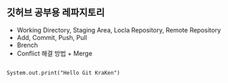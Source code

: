 ## 깃허브 공부용 레파지토리

- Working Directory, Staging Area, Locla Repository, Remote Repository
- Add, Commit, Push, Pull
- Brench
- Conflict 해결 방법 + Merge

<code>
System.out.print("Hello Git KraKen")
</code>